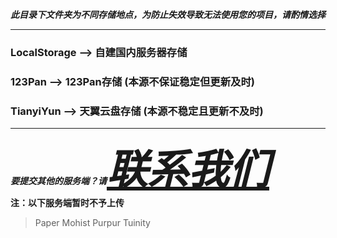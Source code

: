 ***此目录下文件夹为不同存储地点，为防止失效导致无法使用您的项目，请酌情选择***

---

### LocalStorage --> 自建国内服务器存储
### 123Pan --> 123Pan存储 (本源不保证稳定但更新及时)
### TianyiYun --> 天翼云盘存储 (本源不稳定且更新不及时)

---

<strong><em>要提交其他的服务端？请<a href="mailto:heimnad@skyworldstudio.top" style="font-size:65px;">联系我们</strong></em></a><br>
**注：以下服务端暂时不予上传**
>    Paper
>    Mohist
>    Purpur
>    Tuinity
